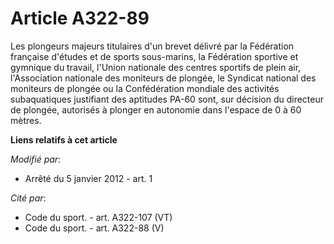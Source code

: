 # Article A322-89

Les plongeurs majeurs titulaires d'un brevet délivré par la Fédération française d'études et de sports sous-marins, la
Fédération sportive et gymnique du travail, l'Union nationale des centres sportifs de plein air, l'Association nationale des
moniteurs de plongée, le Syndicat national des moniteurs de plongée ou la Confédération mondiale des activités subaquatiques
justifiant des aptitudes PA-60 sont, sur décision du directeur de plongée, autorisés à plonger en autonomie dans l'espace de
0 à 60 mètres.

**Liens relatifs à cet article**

_Modifié par_:

  - Arrêté du 5 janvier 2012 - art. 1

_Cité par_:

  - Code du sport. - art. A322-107 (VT)
  - Code du sport. - art. A322-88 (V)
